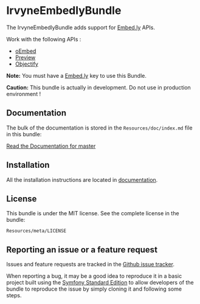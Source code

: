 IrvyneEmbedlyBundle
===================

The IrvyneEmbedlyBundle adds support for [Embed.ly](http://embed.ly/) APIs.

Work with the following APIs :

- [oEmbed](http://embed.ly/docs/endpoints/1/oembed)
- [Preview](http://embed.ly/docs/endpoints/1/preview)
- [Objectify](http://embed.ly/docs/endpoints/2/objectify)

**Note:** You must have a [Embed.ly](http://embed.ly/) key to use this Bundle.

**Caution:** This bundle is actually in development. Do not use in production environment !

Documentation
-------------

The bulk of the documentation is stored in the `Resources/doc/index.md` file in this bundle:

[Read the Documentation for master](https://github.com/Irvyne/IrvyneEmbedlyBundle/blob/master/Resources/doc/index.md)

Installation
------------

All the installation instructions are located in [documentation](https://github.com/Irvyne/IrvyneEmbedlyBundle/blob/master/Resources/doc/index.md).

License
-------

This bundle is under the MIT license. See the complete license in the bundle:

    Resources/meta/LICENSE


Reporting an issue or a feature request
---------------------------------------

Issues and feature requests are tracked in the [Github issue tracker](https://github.com/Irvyne/IrvyneEmbedlyBundle/issues).

When reporting a bug, it may be a good idea to reproduce it in a basic project
built using the [Symfony Standard Edition](https://github.com/symfony/symfony-standard)
to allow developers of the bundle to reproduce the issue by simply cloning it
and following some steps.